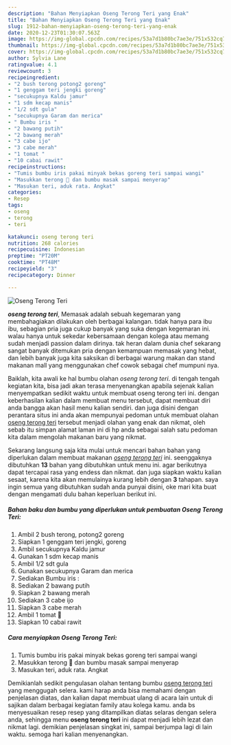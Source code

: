 ```yaml
---
description: "Bahan Menyiapkan Oseng Terong Teri yang Enak"
title: "Bahan Menyiapkan Oseng Terong Teri yang Enak"
slug: 1912-bahan-menyiapkan-oseng-terong-teri-yang-enak
date: 2020-12-23T01:30:07.563Z
image: https://img-global.cpcdn.com/recipes/53a7d1b80bc7ae3e/751x532cq70/oseng-terong-teri-foto-resep-utama.jpg
thumbnail: https://img-global.cpcdn.com/recipes/53a7d1b80bc7ae3e/751x532cq70/oseng-terong-teri-foto-resep-utama.jpg
cover: https://img-global.cpcdn.com/recipes/53a7d1b80bc7ae3e/751x532cq70/oseng-terong-teri-foto-resep-utama.jpg
author: Sylvia Lane
ratingvalue: 4.1
reviewcount: 3
recipeingredient:
- "2 bush terong potong2 goreng"
- "1 genggam teri jengki goreng"
- "secukupnya Kaldu jamur"
- "1 sdm kecap manis"
- "1/2 sdt gula"
- "secukupnya Garam dan merica"
- " Bumbu iris "
- "2 bawang putih"
- "2 bawang merah"
- "3 cabe ijo"
- "3 cabe merah"
- "1 tomat "
- "10 cabai rawit"
recipeinstructions:
- "Tumis bumbu iris pakai minyak bekas goreng teri sampai wangi"
- "Masukkan terong 🍆 dan bumbu masak sampai menyerap"
- "Masukan teri, aduk rata. Angkat"
categories:
- Resep
tags:
- oseng
- terong
- teri

katakunci: oseng terong teri 
nutrition: 268 calories
recipecuisine: Indonesian
preptime: "PT20M"
cooktime: "PT48M"
recipeyield: "3"
recipecategory: Dinner

---
```



![Oseng Terong Teri](https://img-global.cpcdn.com/recipes/53a7d1b80bc7ae3e/751x532cq70/oseng-terong-teri-foto-resep-utama.jpg)

<b><i>oseng terong teri</i></b>, Memasak adalah sebuah kegemaran yang membahagiakan dilakukan oleh berbagai kalangan. tidak hanya para ibu ibu, sebagian pria juga cukup banyak yang suka dengan kegemaran ini. walau hanya untuk sekedar kebersamaan dengan kolega atau memang sudah menjadi passion dalam dirinya. tak heran dalam dunia chef sekarang sangat banyak ditemukan pria dengan kemampuan memasak yang hebat, dan lebih banyak juga kita saksikan di berbagai warung makan dan stand makanan mall yang menggunakan chef cowok sebagai chef mumpuni nya.

Baiklah, kita awali ke hal bumbu olahan <i>oseng terong teri</i>. di tengah tengah kegiatan kita, bisa jadi akan terasa menyenangkan apabila sejenak kalian menyempatkan sedikit waktu untuk membuat oseng terong teri ini. dengan keberhasilan kalian dalam membuat menu tersebut, dapat membuat diri anda bangga akan hasil menu kalian sendiri. dan juga disini dengan perantara situs ini anda akan mempunyai pedoman untuk membuat olahan <u>oseng terong teri</u> tersebut menjadi olahan yang enak dan nikmat, oleh sebab itu simpan alamat laman ini di hp anda sebagai salah satu pedoman kita dalam mengolah makanan baru yang nikmat.




Sekarang langsung saja kita mulai untuk mencari bahan bahan yang diperlukan dalam membuat makanan <u><i>oseng terong teri</i></u> ini. seenggaknya dibutuhkan <b>13</b> bahan yang dibutuhkan untuk menu ini. agar berikutnya dapat tercapai rasa yang endess dan nikmat. dan juga siapkan waktu kalian sesaat, karena kita akan memulainya kurang lebih dengan <b>3</b> tahapan. saya ingin semua yang dibutuhkan sudah anda punyai disini, oke mari kita buat dengan mengamati dulu bahan keperluan berikut ini.

<!--inarticleads1-->

##### Bahan baku dan bumbu yang diperlukan untuk pembuatan Oseng Terong Teri:

1. Ambil 2 bush terong, potong2 goreng
1. Siapkan 1 genggam teri jengki, goreng
1. Ambil secukupnya Kaldu jamur
1. Gunakan 1 sdm kecap manis
1. Ambil 1/2 sdt gula
1. Gunakan secukupnya Garam dan merica
1. Sediakan  Bumbu iris :
1. Sediakan 2 bawang putih
1. Siapkan 2 bawang merah
1. Sediakan 3 cabe ijo
1. Siapkan 3 cabe merah
1. Ambil 1 tomat 🍅
1. Siapkan 10 cabai rawit




<!--inarticleads2-->

##### Cara menyiapkan Oseng Terong Teri:

1. Tumis bumbu iris pakai minyak bekas goreng teri sampai wangi
1. Masukkan terong 🍆 dan bumbu masak sampai menyerap
1. Masukan teri, aduk rata. Angkat




Demikianlah sedikit pengulasan olahan tentang bumbu <u>oseng terong teri</u> yang menggugah selera. kami harap anda bisa memahami dengan penjelasan diatas, dan kalian dapat membuat ulang di acara lain untuk di sajikan dalam berbagai kegiatan family atau kolega kamu. anda bs menyesuaikan resep resep yang ditampilkan diatas selaras dengan selera anda, sehingga menu <b>oseng terong teri</b> ini dapat menjadi lebih lezat dan nikmat lagi. demikian penjelasan singkat ini, sampai berjumpa lagi di lain waktu. semoga hari kalian menyenangkan.

